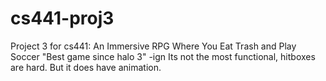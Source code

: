 # cs441-proj3
Project 3 for cs441: An Immersive RPG Where You Eat Trash and Play Soccer
"Best game since halo 3" -ign
Its not the most functional, hitboxes are hard. But it does have animation.
